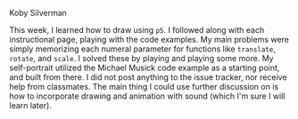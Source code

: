 Koby Silverman

This week, I learned how to draw using `p5`. I followed along with each instructional page, playing with the code examples. My main problems were simply memorizing each numeral parameter for functions like `translate`, `rotate`, and `scale`. I solved these by playing and playing some more. My self-portrait utilized the Michael Musick code example as a starting point, and built from there. I did not post anything to the issue tracker, nor receive help from classmates. The main thing I could use further discussion on is how to incorporate drawing and animation with sound (which I'm sure I will learn later).
